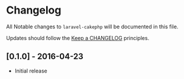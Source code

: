 # Changelog

All Notable changes to `laravel-cakephp` will be documented in this file.

Updates should follow the [Keep a CHANGELOG](http://keepachangelog.com/) principles.

## [0.1.0] - 2016-04-23

- Initial release
